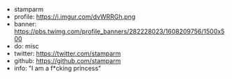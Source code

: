 - stamparm
- profile: https://i.imgur.com/dvWRRGh.png
- banner: https://pbs.twimg.com/profile_banners/282228023/1608209756/1500x500
- do: misc
- twitter: https://twitter.com/stamparm
- github: https://github.com/stamparm
- info: "I am a f*cking princess"
